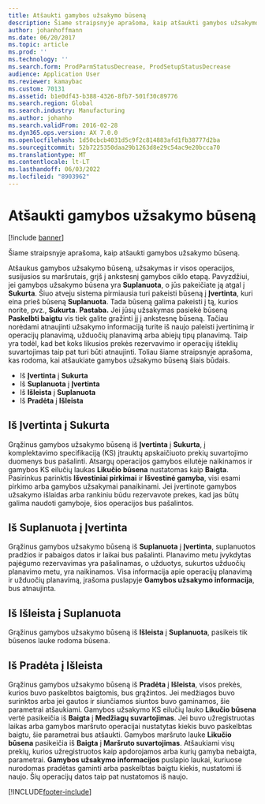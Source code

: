 ```yaml
---
title: Atšaukti gamybos užsakymo būseną
description: Šiame straipsnyje aprašoma, kaip atšaukti gamybos užsakymo būseną.
author: johanhoffmann
ms.date: 06/20/2017
ms.topic: article
ms.prod: ''
ms.technology: ''
ms.search.form: ProdParmStatusDecrease, ProdSetupStatusDecrease
audience: Application User
ms.reviewer: kamaybac
ms.custom: 70131
ms.assetid: b1e0df43-b388-4326-8fb7-501f30c89776
ms.search.region: Global
ms.search.industry: Manufacturing
ms.author: johanho
ms.search.validFrom: 2016-02-28
ms.dyn365.ops.version: AX 7.0.0
ms.openlocfilehash: 1d50cbcb4031d5c9f2c814883afd1fb38777d2ba
ms.sourcegitcommit: 52b7225350daa29b1263d8e29c54ac9e20bcca70
ms.translationtype: MT
ms.contentlocale: lt-LT
ms.lasthandoff: 06/03/2022
ms.locfileid: "8903962"
---
```

# <a name="reverse-the-production-order-status"></a>Atšaukti gamybos užsakymo būseną

[!include [banner](../includes/banner.md)]

Šiame straipsnyje aprašoma, kaip atšaukti gamybos užsakymo būseną. 

Atšaukus gamybos užsakymo būseną, užsakymas ir visos operacijos, susijusios su maršrutais, grįš į ankstesnį gamybos ciklo etapą. Pavyzdžiui, jei gamybos užsakymo būsena yra **Suplanuota**, o jūs pakeičiate ją atgal į **Sukurta**. Šiuo atveju sistema pirmiausia turi pakeisti būseną į **Įvertinta**, kuri eina prieš būseną **Suplanuota**. Tada būseną galima pakeisti į tą, kurios norite, pvz., **Sukurta**. **Pastaba.** Jei jūsų užsakymas pasiekė būseną **Paskelbti baigtu** vis tiek galite gražinti jį į ankstesnę būseną. Tačiau norėdami atnaujinti užsakymo informaciją turite iš naujo paleisti įvertinimą ir operacijų planavimą, užduočių planavimą arba abiejų tipų planavimą. Taip yra todėl, kad bet koks likusios prekės rezervavimo ir operacijų išteklių suvartojimas taip pat turi būti atnaujinti. Toliau šiame straipsnyje aprašoma, kas rodoma, kai atšaukiate gamybos užsakymo būseną šiais būdais.

-   Iš **Įvertinta** į **Sukurta**
-   Iš **Suplanuota** į **Įvertinta**
-   Iš **Išleista** į **Suplanuota**
-   Iš **Pradėta** į **Išleista**

## <a name="from-estimated-to-created"></a>Iš Įvertinta į Sukurta
Grąžinus gamybos užsakymo būseną iš **Įvertinta** į **Sukurta**, į komplektavimo specifikaciją (KS) įtrauktų apskaičiuoto prekių suvartojimo duomenys bus pašalinti. Atsargų operacijos gamybos eilutėje naikinamos ir gamybos KS eilučių laukas **Likučio būsena** nustatomas kaip **Baigta**. Pasirinkus parinktis **Išvestiniai pirkimai** ir **Išvestinė gamyba**, visi esami pirkimo arba gamybos užsakymai panaikinami. Jei įvertinote gamybos užsakymo išlaidas arba rankiniu būdu rezervavote prekes, kad jas būtų galima naudoti gamyboje, šios operacijos bus pašalintos.

## <a name="from-scheduled-to-estimated"></a>Iš Suplanuota į Įvertinta
Grąžinus gamybos užsakymo būseną iš **Suplanuota** į **Įvertinta**, suplanuotos pradžios ir pabaigos datos ir laikai bus pašalinti. Planavimo metu įvykdytas pajėgumo rezervavimas yra pašalinamas, o užduotys, sukurtos užduočių planavimo metu, yra naikinamos. Visa informacija apie operacijų planavimą ir užduočių planavimą, įrašoma puslapyje **Gamybos užsakymo informacija**, bus atnaujinta.

## <a name="from-released-to-scheduled"></a>Iš Išleista į Suplanuota
Grąžinus gamybos užsakymo būseną iš **Išleista** į **Suplanuota**, pasikeis tik būsenos lauke rodoma būsena.

## <a name="from-started-to-released"></a>Iš Pradėta į Išleista
Grąžinus gamybos užsakymo būseną iš **Pradėta** į **Išleista**, visos prekės, kurios buvo paskelbtos baigtomis, bus grąžintos. Jei medžiagos buvo surinktos arba jei gautos ir siunčiamos siuntos buvo gaminamos, šie parametrai atšaukiami. Gamybos užsakymo KS eilučių lauko **Likučio būsena** vertė pasikeičia iš **Baigta** į **Medžiagų suvartojimas**. Jei buvo užregistruotas laikas arba gamybos maršruto operacijai nustatytas kiekis buvo paskelbtas baigtu, šie parametrai bus atšaukti. Gamybos maršruto lauke **Likučio būsena** pasikeičia iš **Baigta** į **Maršruto suvartojimas**. Atšaukiami visų prekių, kurios užregistruotos kaip apdorojamos arba kurių gamyba nebaigta, parametrai. **Gamybos užsakymo informacijos** puslapio laukai, kuriuose nurodomas pradėtas gaminti arba paskelbtas baigtu kiekis, nustatomi iš naujo. Šių operacijų datos taip pat nustatomos iš naujo.





[!INCLUDE[footer-include](../../includes/footer-banner.md)]